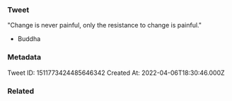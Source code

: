 ### Tweet
"Change is never painful, only the resistance to change is painful." 

- Buddha

### Metadata
Tweet ID: 1511773424485646342
Created At: 2022-04-06T18:30:46.000Z

### Related

